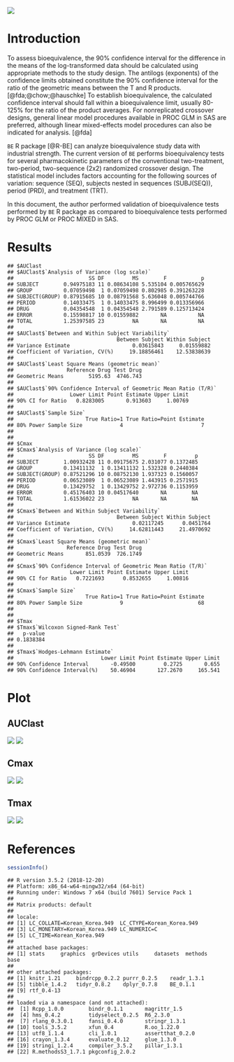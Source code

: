 

![](logo-BE.jpg)

# Introduction

To assess bioequivalence, the 90% confidence interval for the difference in the means of the log-transformed data should be calculated using appropriate methods to the study design. 
The antilogs (exponents) of the confidence limits obtained constitute the 90% confidence interval for the ratio of the geometric means between the T and R products. [@fda;@chow;@hauschke] 
To establish bioequivalence, the calculated confidence interval should fall within a bioequivalence limit, usually 80-125% for the ratio of the product averages. 
For nonreplicated crossover designs, general linear model procedures available in PROC GLM in SAS are preferred, although linear mixed-effects model procedures can also be indicated for analysis. [@fda]

`BE` R package [@R-BE] can analyze bioequivalence study data with industrial strength. 
The current version of `BE` performs bioequivalency tests for several pharmacokinetic parameters of the conventional two-treatment, two-period, two-sequence (2x2) randomized crossover design. 
The statistical model includes factors accounting for the following sources of variation: sequence (SEQ), subjects nested in sequences (SUBJ(SEQ)), period (PRD), and treatment (TRT). 

In this document, the author performed validation of bioequivalence tests performed by `BE` R package as compared to bioequivalence tests performed by PROC GLM or PROC MIXED in SAS.

# Results


```
## $AUClast
## $AUClast$`Analysis of Variance (log scale)`
##                        SS DF         MS        F           p
## SUBJECT        0.94975183 11 0.08634108 5.535104 0.005765629
## GROUP          0.07059498  1 0.07059498 0.802985 0.391263228
## SUBJECT(GROUP) 0.87915685 10 0.08791568 5.636048 0.005744766
## PERIOD         0.14033475  1 0.14033475 8.996499 0.013356966
## DRUG           0.04354548  1 0.04354548 2.791589 0.125713424
## ERROR          0.15598817 10 0.01559882       NA          NA
## TOTAL          1.25397585 23         NA       NA          NA
## 
## $AUClast$`Between and Within Subject Variability`
##                                 Between Subject Within Subject
## Variance Estimate                    0.03615843     0.01559882
## Coefficient of Variation, CV(%)     19.18856461    12.53838639
## 
## $AUClast$`Least Square Means (geometric mean)`
##                 Reference Drug Test Drug
## Geometric Means        5195.63  4746.743
## 
## $AUClast$`90% Confidence Interval of Geometric Mean Ratio (T/R)`
##                  Lower Limit Point Estimate Upper Limit
## 90% CI for Ratio   0.8283005       0.913603     1.00769
## 
## $AUClast$`Sample Size`
##                       True Ratio=1 True Ratio=Point Estimate
## 80% Power Sample Size            4                         7
## 
## 
## $Cmax
## $Cmax$`Analysis of Variance (log scale)`
##                        SS DF         MS        F         p
## SUBJECT        1.00932428 11 0.09175675 2.031077 0.1372485
## GROUP          0.13411132  1 0.13411132 1.532328 0.2440384
## SUBJECT(GROUP) 0.87521296 10 0.08752130 1.937323 0.1560057
## PERIOD         0.06523089  1 0.06523089 1.443915 0.2571915
## DRUG           0.13429752  1 0.13429752 2.972736 0.1153959
## ERROR          0.45176403 10 0.04517640       NA        NA
## TOTAL          1.61536022 23         NA       NA        NA
## 
## $Cmax$`Between and Within Subject Variability`
##                                 Between Subject Within Subject
## Variance Estimate                    0.02117245      0.0451764
## Coefficient of Variation, CV(%)     14.62811443     21.4970692
## 
## $Cmax$`Least Square Means (geometric mean)`
##                 Reference Drug Test Drug
## Geometric Means       851.0539  726.1749
## 
## $Cmax$`90% Confidence Interval of Geometric Mean Ratio (T/R)`
##                  Lower Limit Point Estimate Upper Limit
## 90% CI for Ratio   0.7221693      0.8532655     1.00816
## 
## $Cmax$`Sample Size`
##                       True Ratio=1 True Ratio=Point Estimate
## 80% Power Sample Size            9                        68
## 
## 
## $Tmax
## $Tmax$`Wilcoxon Signed-Rank Test`
##   p-value 
## 0.1838384 
## 
## $Tmax$`Hodges-Lehmann Estimate`
##                            Lower Limit Point Estimate Upper Limit
## 90% Confidence Interval       -0.49500         0.2725       0.655
## 90% Confidence Interval(%)    50.46904       127.2670     165.541
```

# Plot

## AUClast

![](Rplots.png)
![](Rplots1.png)

## Cmax

![](Rplots2.png)
![](Rplots3.png)

## Tmax

![](Rplots4.png) 
![](Rplots5.png)



# References


```r
sessionInfo()
```

```
## R version 3.5.2 (2018-12-20)
## Platform: x86_64-w64-mingw32/x64 (64-bit)
## Running under: Windows 7 x64 (build 7601) Service Pack 1
## 
## Matrix products: default
## 
## locale:
## [1] LC_COLLATE=Korean_Korea.949  LC_CTYPE=Korean_Korea.949   
## [3] LC_MONETARY=Korean_Korea.949 LC_NUMERIC=C                
## [5] LC_TIME=Korean_Korea.949    
## 
## attached base packages:
## [1] stats     graphics  grDevices utils     datasets  methods   base     
## 
## other attached packages:
## [1] knitr_1.21     bindrcpp_0.2.2 purrr_0.2.5    readr_1.3.1   
## [5] tibble_1.4.2   tidyr_0.8.2    dplyr_0.7.8    BE_0.1.1      
## [9] rtf_0.4-13    
## 
## loaded via a namespace (and not attached):
##  [1] Rcpp_1.0.0        bindr_0.1.1       magrittr_1.5     
##  [4] hms_0.4.2         tidyselect_0.2.5  R6_2.3.0         
##  [7] rlang_0.3.0.1     fansi_0.4.0       stringr_1.3.1    
## [10] tools_3.5.2       xfun_0.4          R.oo_1.22.0      
## [13] utf8_1.1.4        cli_1.0.1         assertthat_0.2.0 
## [16] crayon_1.3.4      evaluate_0.12     glue_1.3.0       
## [19] stringi_1.2.4     compiler_3.5.2    pillar_1.3.1     
## [22] R.methodsS3_1.7.1 pkgconfig_2.0.2
```

